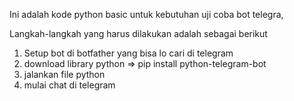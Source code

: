 Ini adalah kode python basic untuk kebutuhan uji coba bot telegra,

Langkah-langkah yang harus dilakukan adalah sebagai berikut
1. Setup bot di botfather yang bisa lo cari di telegram
2. download library python 
=> pip install python-telegram-bot
3. jalankan file python
4. mulai chat di telegram
